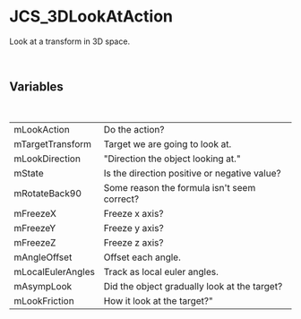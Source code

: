 <div id="content-header">
  <h1>JCS_3DLookAtAction</h1>
</div>

<p>
  Look at a transform in 3D space.
</p>


<br/>
<h2>Variables</h2>
<br/>

<table>
  <tr>
    <td>mLookAction</td>
    <td>Do the action?</td>
  </tr>
  <tr>
    <td>mTargetTransform</td>
    <td>Target we are going to look at.</td>
  </tr>
  <tr>
    <td>mLookDirection</td>
    <td>"Direction the object looking at."</td>
  </tr>
  <tr>
    <td>mState</td>
    <td>Is the direction positive or negative value?</td>
  </tr>
  <tr>
    <td>mRotateBack90</td>
    <td>Some reason the formula isn't seem correct?</td>
  </tr>
  <tr>
    <td>mFreezeX</td>
    <td>Freeze x axis?</td>
  </tr>
  <tr>
    <td>mFreezeY</td>
    <td>Freeze y axis?</td>
  </tr>
  <tr>
    <td>mFreezeZ</td>
    <td>Freeze z axis?</td>
  </tr>
  <tr>
    <td>mAngleOffset</td>
    <td>Offset each angle.</td>
  </tr>
  <tr>
    <td>mLocalEulerAngles</td>
    <td>Track as local euler angles.</td>
  </tr>
  <tr>
    <td>mAsympLook</td>
    <td>Did the object gradually look at the target?</td>
  </tr>
  <tr>
    <td>mLookFriction</td>
    <td>How it look at the target?"</td>
  </tr>
</table>
